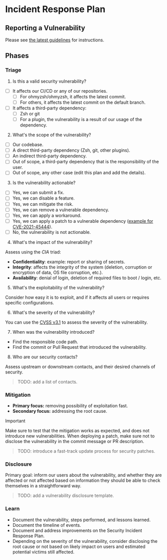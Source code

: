 # Incident Response Plan

## Reporting a Vulnerability

Please see [the latest guidelines](https://github.com/ohmyzsh/ohmyzsh/blob/master/SECURITY.md) for instructions.

## Phases

### Triage

1. Is this a valid security vulnerability?

  - [ ] It affects our CI/CD or any of our repositories.
    - [ ] For ohmyzsh/ohmyzsh, it affects the latest commit.
    - [ ] For others, it affects the latest commit on the default branch.
  - [ ] It affects a third-party dependency:
    - [ ] Zsh or git
    - [ ] For a plugin, the vulnerability is a result of our usage of the dependency.

2. What's the scope of the vulnerability?

  - [ ] Our codebase.
  - [ ] A direct third-party dependency (Zsh, git, other plugins).
  - [ ] An indirect third-party dependency.
  - [ ] Out of scope, a third-party dependency that is the responsibility of the user.
  - [ ] Out of scope, any other case (edit this plan and add the details).

3. Is the vulnerability actionable?

  - [ ] Yes, we can submit a fix.
  - [ ] Yes, we can disable a feature.
  - [ ] Yes, we can mitigate the risk.
  - [ ] Yes, we can remove a vulnerable dependency.
  - [ ] Yes, we can apply a workaround.
  - [ ] Yes, we can apply a patch to a vulnerable dependency ([example for CVE-2021-45444](https://github.com/ohmyzsh/ohmyzsh/blob/cb72d7dcbf08b435c7f8a6470802b207b2aa02c3/lib/vcs_info.zsh)).
  - [ ] No, the vulnerability is not actionable.

4. What's the impact of the vulnerability?

  Assess using the *CIA* triad:

  - **Confidentiality**: example: report or sharing of secrets.
  - **Integrity**: affects the integrity of the system (deletion, corruption or encryption of data, OS file corruption, etc.).
  - **Availability**: denial of login, deletion of required files to boot / login, etc.

5. What's the exploitability of the vulnerability?

  Consider how easy it is to exploit, and if it affects all users or requires specific configurations.

6. What's the severity of the vulnerability?

  You can use the [CVSS v3.1](https://www.first.org/cvss/specification-document) to assess the severity of the vulnerability.

7. When was the vulnerability introduced?

  - Find the responsible code path.
  - Find the commit or Pull Request that introduced the vulnerability.

8. Who are our security contacts?

  Assess upstream or downstream contacts, and their desired channels of security.

  > TODO: add a list of contacts.

### Mitigation

- **Primary focus:** removing possibility of exploitation fast.
- **Secondary focus:** addressing the root cause.

> [!IMPORTANT]
> Make sure to test that the mitigation works as expected, and does not introduce new vulnerabilities.
> When deploying a patch, make sure not to disclose the vulnerability in the commit message or PR description.

> TODO: introduce a fast-track update process for security patches.

### Disclosure

Primary goal: inform our users about the vulnerability, and whether they are affected or not affected based on information they should be able to check themselves in a straightforward way.

> TODO: add a vulnerability disclosure template.

### Learn

- Document the vulnerability, steps performed, and lessons learned.
- Document the timeline of events.
- Document and address improvements on the Security Incident Response Plan.
- Depending on the severity of the vulnerability, consider disclosing the root cause or not based on likely impact on users and estimated potential victims still affected.
